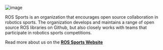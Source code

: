 ![image](https://user-images.githubusercontent.com/18237662/183552536-74136b44-5d4e-4341-9895-8f1fd6a8e821.png)

ROS Sports is an organization that encourages open source collaboration in robotics sports. The organization develops and maintains a range of open source ROS libraries on Github, but also closely works with teams that participate in robotics sports competitions.

Read more about us on the [**ROS Sports Website**](https://ros-sports.readthedocs.io/en/latest/)
